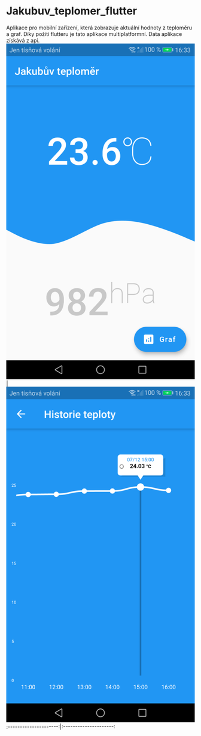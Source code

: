 # Jakubuv_teplomer_flutter
Aplikace pro mobilní zařízení, která zobrazuje aktuální hodnoty z teploměru a graf. Díky požití flutteru je tato aplikace multiplatformní. Data aplikace získává z api.
![](/Screenshot_1.png) | ![](/Screenshot_2.png)
:---------------------:|:---------------------:
